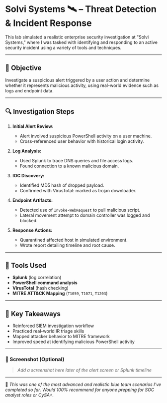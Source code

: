 # Solvi Systems 🛰️ – Threat Detection & Incident Response

This lab simulated a realistic enterprise security investigation at "Solvi Systems," where I was tasked with identifying and responding to an active security incident using a variety of tools and techniques.

---

## 🧠 Objective

Investigate a suspicious alert triggered by a user action and determine whether it represents malicious activity, using real-world evidence such as logs and endpoint data.

---

## 🔍 Investigation Steps

1. **Initial Alert Review:**
   - Alert involved suspicious PowerShell activity on a user machine.
   - Cross-referenced user behavior with historical login activity.

2. **Log Analysis:**
   - Used Splunk to trace DNS queries and file access logs.
   - Found connection to a known malicious domain.

3. **IOC Discovery:**
   - Identified MD5 hash of dropped payload.
   - Confirmed with VirusTotal: marked as trojan downloader.

4. **Endpoint Artifacts:**
   - Detected use of `Invoke-WebRequest` to pull malicious script.
   - Lateral movement attempt to domain controller was logged and blocked.

5. **Response Actions:**
   - Quarantined affected host in simulated environment.
   - Wrote report detailing timeline and root cause.

---

## 🧰 Tools Used
- **Splunk** (log correlation)
- **PowerShell command analysis**
- **VirusTotal** (hash checking)
- **MITRE ATT&CK Mapping** (`T1059`, `T1071`, `T1203`)

---

## 🧾 Key Takeaways
- Reinforced SIEM investigation workflow
- Practiced real-world IR triage skills
- Mapped attacker behavior to MITRE framework
- Improved speed at identifying malicious PowerShell activity

---

### 📸 Screenshot (Optional)
> _Add a screenshot here later of the alert screen or Splunk timeline_

---

📝 *This was one of the most advanced and realistic blue team scenarios I’ve completed so far. Would 100% recommend for anyone prepping for SOC analyst roles or CySA+.*
